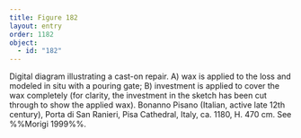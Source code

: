 ```yaml
---
title: Figure 182
layout: entry
order: 1182
object:
  - id: "182"
---
```


Digital diagram illustrating a cast-on repair. A) wax is applied to the loss and modeled in situ with a pouring gate; B) investment is applied to cover the wax completely (for clarity, the investment in the sketch has been cut through to show the applied wax). Bonanno Pisano (Italian, active late 12th century), Porta di San Ranieri, Pisa Cathedral, Italy, ca. 1180, H. 470 cm. See %%Morigi 1999%%.
